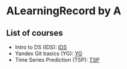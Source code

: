 # ALearningRecord by A
## List of courses
- Intro to DS (IDS): [IDS](https://stepik.org/course/4852/syllabus)
- Yandex Git basics (YG): [YG](https://practicum.yandex.ru/profile/git-basics/) 
- Time Series Prediction (TSP): [TSP](https://stepik.org/course/177216/syllabus)
